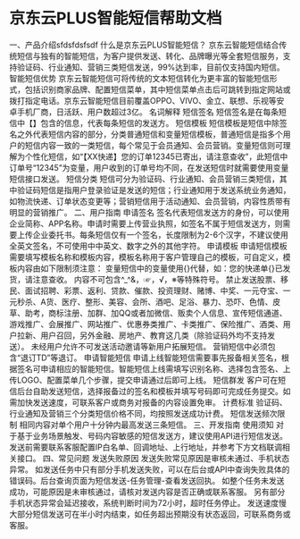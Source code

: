 # 京东云PLUS智能短信帮助文档
一、产品介绍sfdsfdsfsdf
什么是京东云PLUS智能短信？
京东云智能短信结合传统短信与独有的智能短信，为客户提供发送、转化、品牌曝光等全套短信服务，支持验证码、行业通知、营销三类短信发送，99%达到率，目前仅支持国内短信。
智能短信优势
京东云智能短信可将传统的文本短信转化为更丰富的智能短信形式，包括识别商家品牌、配置短信菜单，其中短信菜单点击后可跳转到指定网站或拨打指定电话。京东云智能短信目前覆盖OPPO、VIVO、金立、联想、乐视等安卓手机厂商，日活跃、用户数超过3亿。
名词解释
短信签名
短信签名是在每条短信中【】包含的信息，代表每条短信的发送方。
短信模板
短信模板是短信中除签名之外代表短信内容的部分，分类普通短信和变量短信模板，普通短信是指多个用户的短信内容一致的一类短信，每个常见于会员通知、会员营销。变量短信则可理解为个性化短信，如“【XX快递】您的订单12345已寄出，请注意查收”，此短信中订单号“12345”为变量，用户收到的订单号均不同，在发送短信时就需要使用变量短信接口发送。
短信分类
短信可分为验证码、行业通知、会员营销三类短信，其中验证码短信是指用户登录验证是发送的短信；行业通知用于发送系统业务通知，如物流快递、订单状态变更等；营销短信用于活动通知、会员营销，内容性质带有明显的营销推广。
二、用户指南
申请签名
签名代表短信发送方的身份，可以使用企业简称、APP名称。申请时需要上传营业执照，如签名不属于短信发送方，则需要上传企业委托书。每条短信仅有一个签名，长度限制为2-6个汉字，不建议使用全英文签名，不可使用中中英文、数字之外的其他字符。
申请模板
申请短信模板需要填写模板名称和模板内容，模板名称用于客户管理自己的模板，可自定义，模板内容由如下限制须注意：
变量短信中的变量使用{}代替，如：您的快递单{}已发货，请注意查收。
内容不可包含^_^&，☞，√，※等特殊符号。
禁止发送股票、移民、面试招聘、彩票、返利、贷款、催款、投资理财、赌博、中奖、一元夺宝、一元秒杀、A货、医疗、整形、美容、会所、酒吧、足浴、暴力、恐吓、色情、皮草、助考，商标注册、加群、加QQ或者加微信、贩卖个人信息、宣传短信通道、游戏推广、会展推广、网站推广、优惠券类推广、卡类推广、保险推广、酒类、用户拉新、用户召回，另外金融、房地产、教育这几类（除验证码外均不支持发送）。
未经用户允许不可发送活动邀请等新用户拓展短信。
营销短信中必须包含“退订TD”等退订。
申请智能短信
申请上线智能短信需要事先报备相关签名，根据签名可申请相应的智能短信。智能短信上线需填写识别名称、选择包含签名、上传LOGO、配置菜单几个步骤，提交申请通过后即可上线。
短信群发
客户可在短信后台自助发送短信，选择报备过的签名和模板并填写号码即可完成任务提交。如需加快发送速度，可联系客户或商务对报备的内容设置免审。
计费标准
验证码、行业通知及营销三个分类短信价格不同，均按照发送成功计费。
短信发送频次限制
相同内容对单个用户十分钟内最高发送三条短信。
三、开发指南
使用须知
对于基于业务场景触发、号码内容敏感的短信发送方，建议使用API进行短信发送。发送前需要联系客服配置IP白名单、回调地址、上行地址，并参考下方文档联调相关接口。
四、常见问题
发送失败原因
发送失败常见原因是审核未通过、手机状态异常。
如发送任务中只有部分手机发送失败，可以在后台或API中查询失败具体的错误码。后台查询页面为短信发送-任务管理-查看发送回执。
如整个任务未发送成功，可能原因是未审核通过，请核对发送内容是否正确或联系客服。
另有部分手机状态异常会延迟接收，系统判断时间为72小时，超时任务停止。
发送速度慢
大部分短信发送可在半小时内结束，如任务超出预期没有状态返回，可联系商务或客服。
